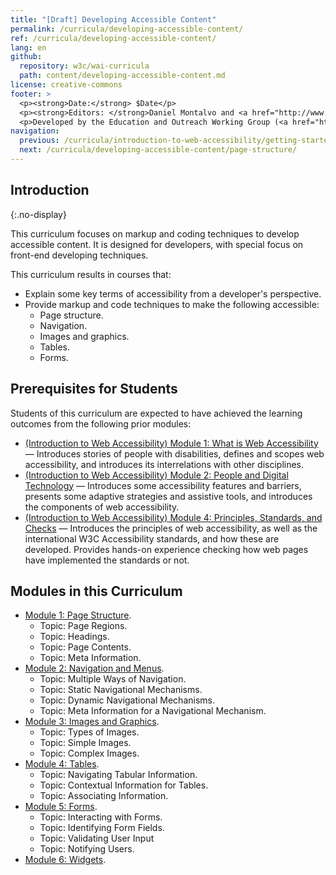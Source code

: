 ```yaml
---
title: "[Draft] Developing Accessible Content"
permalink: /curricula/developing-accessible-content/
ref: /curricula/developing-accessible-content/
lang: en
github:
  repository: w3c/wai-curricula
  path: content/developing-accessible-content.md
license: creative-commons
footer: >
  <p><strong>Date:</strong> $Date</p>
  <p><strong>Editors: </strong>Daniel Montalvo and <a href="http://www.w3.org/People/shadi/">Shadi Abou-Zahra</a>. Contributors: <a href="https://www.w3.org/WAI/EO/EOWG-members">EOWG Participants</a>. </p>
  <p>Developed by the Education and Outreach Working Group (<a href="http://www.w3.org/WAI/EO/">EOWG</a>). Developed with support from the <a href="https://www.w3.org/WAI/about/projects/wai-guide/">WAI-Guide Project</a> funded by the European Commission (EC) under the Horizon 2020 program (Grant Agreement 822245).</p>
navigation:
  previous: /curricula/introduction-to-web-accessibility/getting-started-with-accessibility/
  next: /curricula/developing-accessible-content/page-structure/
---
```


## Introduction
{:.no-display}

This curriculum focuses on markup and coding techniques to develop accessible content. It is designed for developers, with special focus on front-end developing techniques.

This curriculum results in courses that:

* Explain some key terms of accessibility from a developer's perspective.
* Provide markup and code techniques to make the following accessible:
  * Page structure.
  * Navigation.
  * Images and graphics.
  * Tables.
  * Forms.

## Prerequisites for Students

Students of this curriculum are expected to have achieved the learning outcomes from the following prior modules:

* [(Introduction to Web Accessibility) Module 1: What is Web Accessibility](https://www.w3.org/WAI/curricula/introduction-to-web-accessibility/what-is-web-accessibility/) &mdash; Introduces stories of people with disabilities, defines and scopes web accessibility, and introduces its interrelations with other disciplines.
* [(Introduction to Web Accessibility) Module 2: People and Digital Technology](/curricula/introduction-to-web-accessibility/people-and-digital-technology/) &mdash; Introduces some accessibility features and barriers, presents some adaptive strategies and assistive tools, and introduces the components of web accessibility.
* [(Introduction to Web Accessibility) Module 4: Principles, Standards, and Checks](/curricula/introduction-to-web-accessibility/principles-standards-and-checks/) &mdash; Introduces the principles of web accessibility, as well as the international W3C Accessibility standards, and how these are developed. Provides hands-on experience checking how web pages have implemented the standards or not.

## Modules in this Curriculum

-   [Module 1: Page Structure](/curricula/developing-accessible-content/page-structure/).
    -   Topic: Page Regions.
    -   Topic: Headings.
    -   Topic: Page Contents.
    -   Topic: Meta Information.
-   [Module 2: Navigation and Menus](/curricula/developing-accessible-content/navigation-and-menus/).
    -   Topic: Multiple Ways of Navigation.
    -   Topic: Static Navigational Mechanisms.
    -   Topic: Dynamic Navigational Mechanisms.
    -   Topic: Meta Information for a Navigational Mechanism.
-   [Module 3: Images and Graphics](/curricula/developing-accessible-content/images-and-graphics/).
    -   Topic: Types of Images.
    -   Topic: Simple Images.
    -   Topic: Complex Images.
-   [Module 4: Tables](/curricula/developing-accessible-content/tables/).
    -   Topic: Navigating Tabular Information.
    -   Topic: Contextual Information for Tables.
    -   Topic: Associating Information.
-   [Module 5: Forms](/curricula/developing-accessible-content/forms/).
    -   Topic: Interacting with Forms.
    -   Topic: Identifying Form Fields.
    -   Topic: Validating User Input
    -   Topic: Notifying Users.
-   [Module 6: Widgets](/curricula/developing-accessible-content/widgets/).
